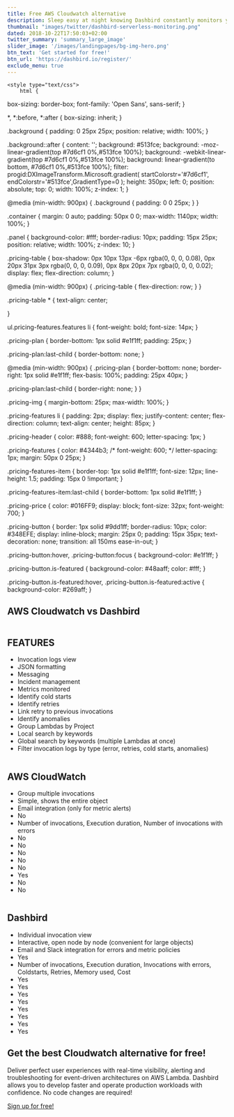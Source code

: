 ```yaml
---
title: Free AWS Cloudwatch alternative
description: Sleep easy at night knowing Dashbird constantly monitors your application and will let you know the second something goes awry.
thumbnail: "images/twitter/dashbird-serverless-monitoring.png"
dated: 2018-10-22T17:50:03+02:00
twitter_summary: 'summary_large_image'
slider_image: '/images/landingpages/bg-img-hero.png'
btn_text: 'Get started for free!'
btn_url: 'https://dashbird.io/register/'
exclude_menu: true
---
```





    <style type="text/css">
        html {
  box-sizing: border-box;
  font-family: 'Open Sans', sans-serif;
}

*, *:before, *:after {
  box-sizing: inherit;
}

.background {
  padding: 0 25px 25px;
  position: relative;
  width: 100%;
}

.background::after {
  content: '';
  background: #513fce;
  background: -moz-linear-gradient(top #7d6cf1 0%,#513fce 100%);
  background: -webkit-linear-gradient(top #7d6cf1 0%,#513fce 100%);
  background: linear-gradient(to bottom, #7d6cf1 0%,#513fce 100%);
  filter: progid:DXImageTransform.Microsoft.gradient( startColorstr='#7d6cf1', endColorstr='#513fce',GradientType=0 );
  height: 350px;
  left: 0;
  position: absolute;
  top: 0;
  width: 100%;
  z-index: 1;
}

@media (min-width: 900px) {
  .background {
    padding: 0 0 25px;
  }
}

.container {
  margin: 0 auto;
  padding: 50px 0 0;
  max-width: 1140px;
  width: 100%;
}

.panel {
  background-color: #fff;
  border-radius: 10px;
  padding: 15px 25px;
  position: relative;
  width: 100%;
  z-index: 10;
}

.pricing-table {
  box-shadow: 0px 10px 13px -6px rgba(0, 0, 0, 0.08), 0px 20px 31px 3px rgba(0, 0, 0, 0.09), 0px 8px 20px 7px rgba(0, 0, 0, 0.02);
  display: flex;
  flex-direction: column;
}

@media (min-width: 900px) {
  .pricing-table {
    flex-direction: row;
  }
}

.pricing-table * {
  text-align: center;
  
}

ul.pricing-features.features li {
    font-weight: bold;
    font-size: 14px;
}

.pricing-plan {
  border-bottom: 1px solid #e1f1ff;
  padding: 25px;
}

.pricing-plan:last-child {
  border-bottom: none;
}

@media (min-width: 900px) {
  .pricing-plan {
    border-bottom: none;
    border-right: 1px solid #e1f1ff;
    flex-basis: 100%;
    padding: 25px 40px;
  }

  .pricing-plan:last-child {
    border-right: none;
  }
}

.pricing-img {
  margin-bottom: 25px;
  max-width: 100%;
}

.pricing-features li {
    padding: 2px;
    display: flex;
    justify-content: center;
    flex-direction: column;
    text-align: center;
    height: 85px;
}

.pricing-header {
  color: #888;
  font-weight: 600;
  letter-spacing: 1px;
}

.pricing-features {
  color: #4344b3;
  /* font-weight: 600; */
  letter-spacing: 1px;
  margin: 50px 0 25px;
}

.pricing-features-item {
  border-top: 1px solid #e1f1ff;
  font-size: 12px;
  line-height: 1.5;
  padding: 15px 0 !important;
}

.pricing-features-item:last-child {
  border-bottom: 1px solid #e1f1ff;
}

.pricing-price {
  color: #016FF9;
  display: block;
  font-size: 32px;
  font-weight: 700;
}

.pricing-button {
  border: 1px solid #9dd1ff;
  border-radius: 10px;
  color: #348EFE;
  display: inline-block;
  margin: 25px 0;
  padding: 15px 35px;
  text-decoration: none;
  transition: all 150ms ease-in-out;
}

.pricing-button:hover,
.pricing-button:focus {
  background-color: #e1f1ff;
}

.pricing-button.is-featured {
  background-color: #48aaff;
  color: #fff;
}

.pricing-button.is-featured:hover,
.pricing-button.is-featured:active {
  background-color: #269aff;
}
	</style>
	
<div class="bg-white">	
<div class="background">
<div class="container">
		<h2 class="landing-titles ">AWS Cloudwatch vs Dashbird</h2>
	<div class="panel pricing-table">
	<div class="pricing-plan">
		<img src="https://s22.postimg.cc/8mv5gn7w1/paper-plane.png" alt="" style="
		opacity: 0;
	" class="pricing-img">
		<h2 class="pricing-header">FEATURES</h2>
		<ul class="pricing-features features">
		<li class="pricing-features-item">Invocation logs view</li>
		<li class="pricing-features-item">JSON formatting</li>
		<li class="pricing-features-item">Messaging</li>
		<li class="pricing-features-item">Incident management</li>
		<li class="pricing-features-item">Metrics monitored</li>
		<li class="pricing-features-item">Identify cold starts</li>
		<li class="pricing-features-item">Identify retries</li>
		<li class="pricing-features-item">Link retry to previous invocations</li>
		<li class="pricing-features-item">Identify anomalies</li>
		<li class="pricing-features-item">Group Lambdas by Project</li>
		<li class="pricing-features-item">Local search by keywords</li>
		<li class="pricing-features-item">Global search by keywords (multiple Lambdas at once)</li>
		<li class="pricing-features-item">Filter invocation logs by type (error, retries, cold starts, anomalies)</li>
		</ul>
	</div>
	<div class="pricing-plan">
		<img src="https://cdn2.iconfinder.com/data/icons/amazon-aws-stencils/100/Deployment__Management_copy_CloudWatch-512.png" alt="" style="
		max-height: 180px;
	" class="pricing-img">
		<h2 class="pricing-header">AWS CloudWatch</h2>
		<ul class="pricing-features">
			<li class="pricing-features-item">Group multiple invocations</li>
			<li class="pricing-features-item">Simple, shows the entire object</li>
			<li class="pricing-features-item">Email integration (only for metric alerts)</li>
			<li class="pricing-features-item">No</li>
			<li class="pricing-features-item">Number of invocations, Execution duration, Number of invocations with errors</li>
			<li class="pricing-features-item">No</li>
			<li class="pricing-features-item">No</li>
			<li class="pricing-features-item">No</li>
			<li class="pricing-features-item">No</li>
			<li class="pricing-features-item">No</li>
			<li class="pricing-features-item">Yes</li>
			<li class="pricing-features-item">No</li>
			<li class="pricing-features-item">No</li>
		</ul>
	</div>
	<div class="pricing-plan">
		<img src="https://dashbird.io/images/dashbird-logo.png" alt="" style="
		max-height: 180px;
	" class="pricing-img">
		<h2 class="pricing-header">Dashbird</h2>
		<ul class="pricing-features">
			<li class="pricing-features-item">Individual invocation view</li>
			<li class="pricing-features-item">Interactive, open node by node (convenient for large objects)</li>
			<li class="pricing-features-item">Email and Slack integration for errors and metric policies</li>
			<li class="pricing-features-item">Yes</li>
			<li class="pricing-features-item">Number of invocations, Execution duration, Invocations with errors, Coldstarts, Retries, Memory used,  Cost</li>
			<li class="pricing-features-item">Yes</li>
			<li class="pricing-features-item">Yes</li>
			<li class="pricing-features-item">Yes</li>
			<li class="pricing-features-item">Yes</li>
			<li class="pricing-features-item">Yes</li>
			<li class="pricing-features-item">Yes</li>
			<li class="pricing-features-item">Yes</li>
			<li class="pricing-features-item">Yes</li>
		</ul>
	</div>
	</div>
	
</div>
</div>
<div class="row pt-6">
	<div class="col-12 col-md-6 landing-text">
		<div class="landing-text-inner sf-ui-text">
			<h2 class="landing-titles ">Get the best Cloudwatch alternative for free!</h2>
			<p>Deliver perfect user experiences with real-time visibility, alerting and troubleshooting for event-driven architectures on AWS Lambda. Dashbird allows you to develop faster and operate production workloads with confidence. No code changes are required!</p>
			<a href='/signup' class='btn btn-outline-primary'>Sign up for free!</a>
			<p></p>
			<p></p>
			<p></p>
		</div>
	</div>
</div>
</div>